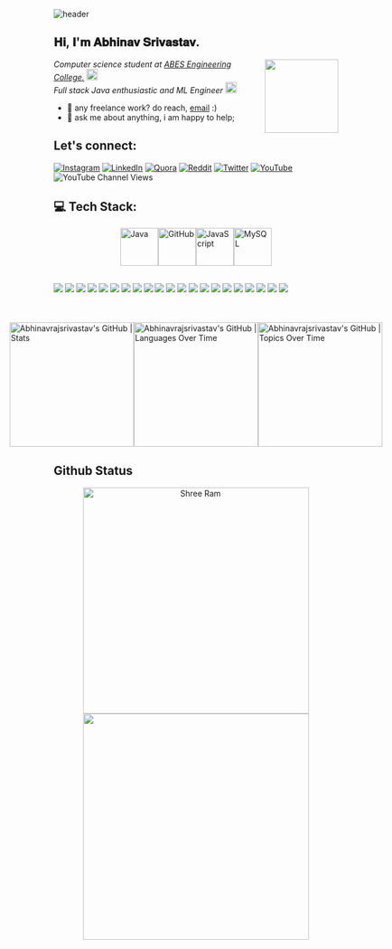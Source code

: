 
![header](https://user-images.githubusercontent.com/121122397/216614878-411f6178-defa-4330-ba48-16db1cc92830.png)

<h2>𝐇𝐢, 𝐈'𝐦 𝐀𝐛𝐡𝐢𝐧𝐚𝐯 𝐒𝐫𝐢𝐯𝐚𝐬𝐭𝐚𝐯.
<!--   <img src="https://media.giphy.com/media/mGcNjsfWAjY5AEZNw6/giphy.gif" width="50"> -->
</h2>
<img align='right' src="https://media1.giphy.com/media/lP8xu5t2DLGG045H8F/giphy.gif" width="130" style="border-radius: 50">

<p>

  
  <em>
    Computer science student at 
    <a href="https://abes.ac.in/">
      ABES Engineering College.</a>
    <img src="https://media.giphy.com/media/fYSnHlufseco8Fh93Z/giphy.gif" width="20">
  </br>
    Full stack Java enthusiastic and ML Engineer
    <img src="https://media.giphy.com/media/WUlplcMpOCEmTGBtBW/giphy.gif" width="20"> 
  </em>
</p>

  
- 💼 any freelance work? do reach, [email](mailto:abhiraj.srivast254@gmail.com) :)
- 💬 ask me about anything, i am happy to help;



## Let's connect:
[![Instagram](https://img.shields.io/badge/Instagram-%23E4405F.svg?logo=Instagram&logoColor=white)](https://instagram.com/_abhinav_srivastav__) [![LinkedIn](https://img.shields.io/badge/LinkedIn-%230077B5.svg?logo=linkedin&logoColor=white)](https://www.linkedin.com/in/abhinav-raj-srivastav-599aaa1b2/?originalSubdomain=in) [![Quora](https://img.shields.io/badge/Quora-%23B92B27.svg?logo=Quora&logoColor=white)](https://www.quora.com/profile/Abhinav-Srivastav-189) [![Reddit](https://img.shields.io/badge/Reddit-%23FF4500.svg?logo=Reddit&logoColor=white)](https://www.reddit.com/user/Brilliant_Eye2855) [![Twitter](https://img.shields.io/badge/Twitter-%231DA1F2.svg?logo=Twitter&logoColor=white)](https://twitter.com/srivast254) [![YouTube](https://img.shields.io/badge/YouTube-%23FF0000.svg?logo=YouTube&logoColor=white)](https://www.youtube.com/channel/UCQbYznJOHsukO50pvrphMUg) ![YouTube Channel Views](https://img.shields.io/youtube/channel/views/UCQbYznJOHsukO50pvrphMUg)



## 💻 Tech Stack:


<div align="left">
  <div style="display: flex; align-items: center; justify-content: center;">
    <img src="https://techstack-generator.vercel.app/java-icon.svg" alt="Java" width="67" height="67" />
    <img src="https://techstack-generator.vercel.app/aws-icon.svg" alt="GitHub" width="67" height="67" />
    <img src="https://techstack-generator.vercel.app/js-icon.svg" alt="JavaScript" width="67" height="67" />
    <img src="https://techstack-generator.vercel.app/mysql-icon.svg" alt="MySQL" width="67" height="67" />
  </div>



  <br>

![][c] ![][java] ![][kotlin] ![][javascript]
![][React] ![][Spring Boot]
![][firebase] ![][springSecurity] ![][junit] ![][mockito] ![][selenium]
![][azure] ![][aws] ![][docker] ![][kubernetes] ![][kafka] 
![][mysql] ![][MongoDB] ![][git] ![][Apache Tomcat] ![][Maven]


</div>

<div style="display: flex; justify-content: center; align-items: center; margin-top: 50px;">
  <a href="https://quira.sh?utm_source=widgets&utm_campaign=Abhinavrajsrivastav">
    <img src="https://stats.quira.sh/Abhinavrajsrivastav/github?theme=dark" alt="Abhinavrajsrivastav's GitHub | Stats" width="220">
  </a>
  <a href="https://quira.sh?utm_source=widgets&utm_campaign=Abhinavrajsrivastav">
    <img src="https://stats.quira.sh/Abhinavrajsrivastav/languages-over-time?theme=dark" alt="Abhinavrajsrivastav's GitHub | Languages Over Time" width="220">
  </a>
  <a href="https://quira.sh?utm_source=widgets&utm_campaign=Abhinavrajsrivastav">
    <img src="https://stats.quira.sh/Abhinavrajsrivastav/topics-over-time?theme=dark" alt="Abhinavrajsrivastav's GitHub | Topics Over Time" width="220">
  </a>
</div>



<h2 align="start">Github Status</h2>


<div align="center">
  <div>
    <a href="https://github.com/Abhinavrajsrivastav" title="Go to Source">
      <img width=400 src="https://github-readme-stats.vercel.app/api?username=Abhinavrajsrivastav&show_icons=true&theme=transparent&hide_border=true&hide=contribs&hide_rank=true" alt="Shree Ram" />
    </a>
    <a href="https://github.com/Abhinavrajsrivastav" title="Go to Source">
      <img width=400 src="https://streak-stats.demolab.com/?user=Abhinavrajsrivastav&theme=transparent&hide_border=true" />
    </a>
  </div>
</div>



<!----------------------------------{ language badges }--------------------------------->

[c]: https://img.shields.io/badge/c-%2300599C.svg?style=for-the-badge&logo=c
[java]: https://img.shields.io/badge/java-%23ED8B00.svg?style=for-the-badge&logo=java
[kotlin]: https://img.shields.io/badge/kotlin-%230095D5.svg?style=for-the-badge&logo=kotlin
[javascript]: https://img.shields.io/badge/javascript-%23323330.svg?style=for-the-badge&logo=javascript&logoColor=%23F7DF1E
[React]: https://img.shields.io/badge/React-61DAFB.svg?style=for-the-badge&logo=react&logoColor=blue
[Spring Boot]: https://img.shields.io/badge/Spring%20Boot-6DB33F.svg?style=for-the-badge&logo=spring-boot&logoColor=white
[Node.js]: https://img.shields.io/badge/Node.js-339933.svg?style=for-the-badge&logo=node.js&logoColor=white
[firebase]: https://img.shields.io/badge/firebase-%23039BE5.svg?style=for-the-badge&logo=firebase
[springSecurity]: https://img.shields.io/badge/Spring%20Security-6DB33F.svg?style=for-the-badge&logo=Spring%20Security&logoColor=white
[junit]: https://img.shields.io/badge/junit-%23007ACC.svg?style=for-the-badge&logo=junit
[mockito]: https://img.shields.io/badge/mockito-%238DD6F9.svg?style=for-the-badge&logo=mockito
[heroku]: https://img.shields.io/badge/heroku-%23430098.svg?style=for-the-badge&logo=heroku
[aws]: https://img.shields.io/badge/AWS-%23FF9900.svg?style=for-the-badge&logo=amazon-aws
[docker]: https://img.shields.io/badge/docker-%230db7ed.svg?style=for-the-badge&logo=docker&logoColor=white
[kubernetes]: https://img.shields.io/badge/kubernetes-%23326ce5.svg?style=for-the-badge&logo=kubernetes&logoColor=white
[render]: https://img.shields.io/badge/render-%23430098.svg?style=for-the-badge&logo=render
[vercel]: https://img.shields.io/badge/vercel-%23000000.svg?style=for-the-badge&logo=vercel
[mysql]: https://img.shields.io/badge/mysql-%2300f.svg?style=for-the-badge&logo=mysql&logoColor=white
[MongoDB]: https://img.shields.io/badge/MongoDB-47A248.svg?style=for-the-badge&logo=mongodb&logoColor=white
[git]: https://img.shields.io/badge/git-%23F05033.svg?style=for-the-badge&logo=git&logoColor=white
[Apache Tomcat]: https://img.shields.io/badge/Apache%20Tomcat-D22128.svg?style=for-the-badge&logo=apache-tomcat&logoColor=white
[Maven]: https://img.shields.io/badge/Maven-green.svg?style=for-the-badge&logo=apache-maven&logoColor=white
[kafka]: https://img.shields.io/badge/Apache%20Kafka-231F20.svg?style=for-the-badge&logo=apache-kafka&logoColor=white
[selenium]: https://img.shields.io/badge/selenium-43B02A.svg?style=for-the-badge&logo=selenium&logoColor=white
[azure]: https://img.shields.io/badge/Microsoft%20Azure-0078D4.svg?style=for-the-badge&logo=microsoft-azure&logoColor=white












<!----------------------------------{ reference links }--------------------------------->

[stats]: https://github-readme-stats-sigma-five.vercel.app/api?username=Abhinavrajsrivastav&show_icons=true&theme=dark&hide_border=false&include_all_commits=true&count_private=false
[langs]: https://github-readme-stats.vercel.app/api/top-langs/?username=Abhinavrajsrivastav&theme=dark&hide_border=false&count_private=false&layout=compact&langs_count=10&hide=html,css,scss,less,stylus,shell,makefile,cmake,perl,php,blade,smarty,scss,less,stylus,shell,makefile,cmake,perl,php,blade,smarty,jupyter+notebook,
[streaks]: https://github-readme-streak-stats.herokuapp.com/?userAbhinavrajsrivastav=&theme=dark&hide_border=false#gh-light-mode-only
